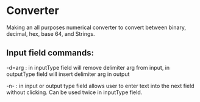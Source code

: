 # Converter
Making an all purposes numerical converter to convert between binary, decimal, hex, base 64, and Strings.

## Input field commands:

 -d=arg : in inputType field will remove delimiter arg from input, in outputType field will insert delimiter arg in output

 -n- : in input or output type field allows user to enter text into the next field without clicking. 
 Can be used twice in inputType field.
